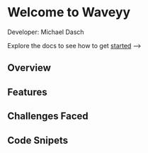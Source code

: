 # Welcome to Waveyy

Developer: Michael Dasch 

Explore the docs to see how to get [started](https://github.com/MDasch22/Waveyy/wiki) --> 

## Overview



## Features 


## Challenges Faced


## Code Snipets 
